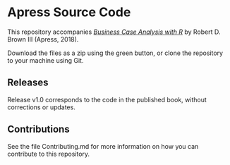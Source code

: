 # Apress Source Code

This repository accompanies [*Business Case Analysis with R*](http://www.apress.com/9781484234945) by Robert D. Brown III (Apress, 2018).

[comment]: #cover


Download the files as a zip using the green button, or clone the repository to your machine using Git.

## Releases

Release v1.0 corresponds to the code in the published book, without corrections or updates.

## Contributions

See the file Contributing.md for more information on how you can contribute to this repository.
